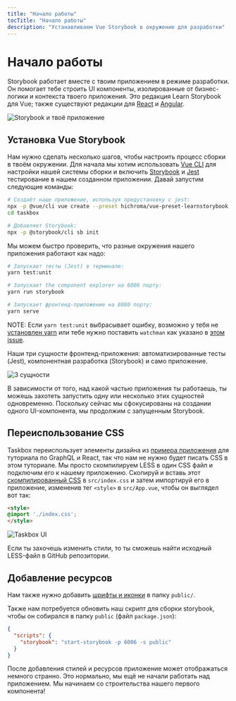 ```yaml
---
title: "Начало работы"
tocTitle: "Начало работы"
description: "Устанавливаем Vue Storybook в окружение для разработки"
---
```


# Начало работы

Storybook работает вместе с твоим приложением в режиме разработки. Он помогает тебе строить UI компоненты, изолированные от бизнес-логики и контекста твоего приложения. Это редакция Learn Storybook для Vue; также существуют редакции для [React](/react/en/get-started) и [Angular](/angular/en/get-started).

![Storybook и твоё приложение](/storybook-relationship.jpg)

## Установка Vue Storybook

Нам нужно сделать несколько шагов, чтобы настроить процесс сборки в твоём окружении. Для начала мы хотим использовать [Vue CLI](https://cli.vuejs.org) для настройки нашей системы сборки и включить [Storybook](https://storybook.js.org/) и [Jest](https://facebook.github.io/jest/) тестирование в нашем созданном приложении. Давай запустим следующие команды:

```bash
# Создаёт наше приложение, используя предустановку с jest:
npx -p @vue/cli vue create --preset hichroma/vue-preset-learnstorybook taskbox
cd taskbox

# Добавляет Storybook:
npx -p @storybook/cli sb init
```

Мы можем быстро проверить, что разные окружения нашего приложения работают как надо:

```bash
# Запускает тесты (Jest) в терминале:
yarn test:unit

# Запускает the component explorer на 6006 порту:
yarn run storybook

# Запускает фронтенд-приложение на 8080 порту:
yarn serve
```

<div class="aside">
  NOTE: Если <code>yarn test:unit</code> выбрасывает ошибку, возможно у тебя не <a href="https://yarnpkg.com/lang/en/docs/install/">установлен yarn</a> или тебе нужно поставить <code>watchman</code> как указано в <a href="https://github.com/facebook/create-react-app/issues/871#issuecomment-252297884">этом issue</a>.
</div>

Наши три сущности фронтенд-приложения: автоматизированные тесты (Jest), компонентная разработка (Storybook) и само приложение.

![3 сущности](/app-three-modalities-vue.png)

В зависимости от того, над какой частью приложения ты работаешь, ты можешь захотеть запустить одну или несколько этих сущностей одновременно. Поскольку сейчас мы сфокусированы на создании одного UI-компонента, мы продолжим c запущенным Storybook.

## Переиспользование CSS

Taskbox переиспользует элементы дизайна из [примера приложения](https://blog.hichroma.com/graphql-react-tutorial-part-1-6-d0691af25858) для туториала по GraphQL и React, так что нам не нужно будет писать CSS в этом туториале. Мы просто скомпилируем LESS в один CSS файл и подключим его к нашему приложению. Скопируй и вставь этот [скомпилированный CSS](https://github.com/hichroma/learnstorybook-code/blob/master/src/index.css) в `src/index.css` и затем импортируй его в приложение, измененив тег `<style>` в `src/App.vue`, чтобы он выглядел вот так:

```html
<style>
@import './index.css';
</style>
```

![Taskbox UI](/ss-browserchrome-taskbox-learnstorybook.png)

<div class="aside">
Если ты захочешь изменить стили, то ты сможешь найти исходный LESS-файл в GitHub репозитории.
</div>

## Добавление ресурсов

Нам также нужно добавить [шрифты и иконки](https://github.com/hichroma/learnstorybook-code/tree/master/public) в папку `public/`.

Также нам потребуется обновить наш скрипт для сборки storybook, чтобы он собирался в папку `public` (файл `package.json`):

```json
{
  "scripts": {
    "storybook": "start-storybook -p 6006 -s public"
  }
}
```

После добавления стилей и ресурсов приложение может отображаться немного странно. Это нормально, мы ещё не начали работать над приложением. Мы начинаем со строительства нашего первого компонента!
